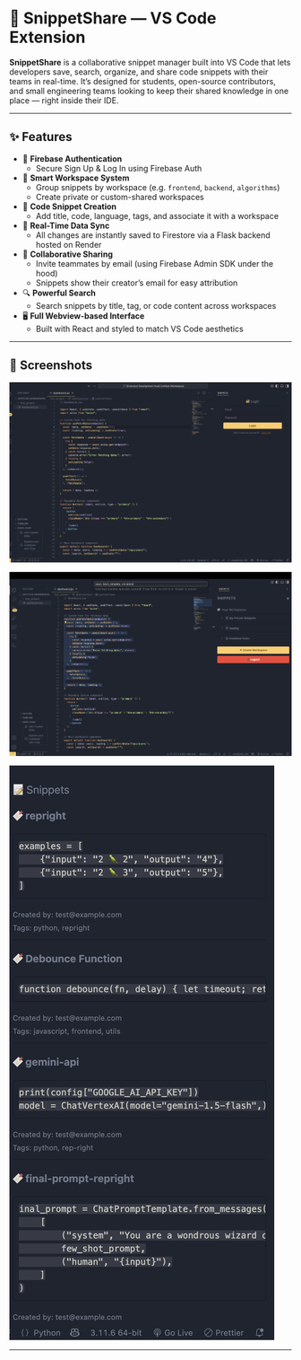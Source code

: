 # 🧩 SnippetShare — VS Code Extension

**SnippetShare** is a collaborative snippet manager built into VS Code that lets developers save, search, organize, and share code snippets with their teams in real-time. It’s designed for students, open-source contributors, and small engineering teams looking to keep their shared knowledge in one place — right inside their IDE.

---

## ✨ Features

- 🔐 **Firebase Authentication**
  - Secure Sign Up & Log In using Firebase Auth
- 🧠 **Smart Workspace System**
  - Group snippets by workspace (e.g. `frontend`, `backend`, `algorithms`)
  - Create private or custom-shared workspaces
- 📝 **Code Snippet Creation**
  - Add title, code, language, tags, and associate it with a workspace
- 🔄 **Real-Time Data Sync**
  - All changes are instantly saved to Firestore via a Flask backend hosted on Render
- 👥 **Collaborative Sharing**
  - Invite teammates by email (using Firebase Admin SDK under the hood)
  - Snippets show their creator’s email for easy attribution
- 🔍 **Powerful Search**
  - Search snippets by title, tag, or code content across workspaces
- 🖥️ **Full Webview-based Interface**
  - Built with React and styled to match VS Code aesthetics

---

## 📸 Screenshots

![Login View](screenshots/snippetshare-auth.JPEG "Login Screen")

![Workspace View](screenshots/snippetshare-workspaces.png "Workspaces View")

![Code Snippets View](screenshots/snippetshare-codesnippets.png "Code Snippets View")

---
